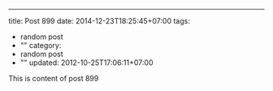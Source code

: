---
title: Post 899
date: 2014-12-23T18:25:45+07:00
tags:
  - random post
  - ""
category:
  - random post
  - ""
updated: 2012-10-25T17:06:11+07:00

This is content of post 899